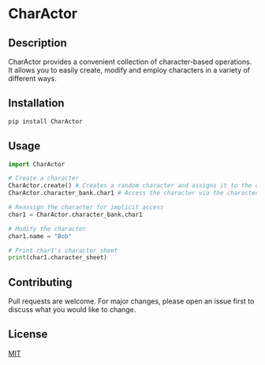 # CharActor

## Description

CharActor provides a convenient collection of character-based operations. It allows you to easily create, modify and employ characters in a variety of different ways. 

## Installation

```bash
pip install CharActor
```

## Usage

```python
import CharActor

# Create a character
CharActor.create() # Creates a random character and assigns it to the character bank as char1
CharActor.character_bank.char1 # Access the character via the character bank

# Reassign the character for implicit access
char1 = CharActor.character_bank.char1

# Modify the character
char1.name = "Bob"

# Print char1's character_sheet
print(char1.character_sheet)
```

## Contributing

Pull requests are welcome. For major changes, please open an issue first to discuss what you would like to change.

## License

[MIT](https://choosealicense.com/licenses/mit/)